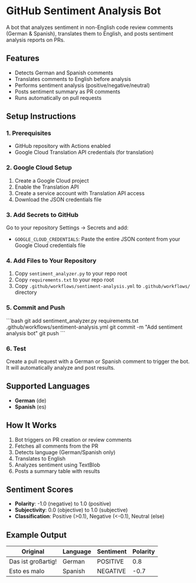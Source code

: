 # GitHub Sentiment Analysis Bot

A bot that analyzes sentiment in non-English code review comments (German & Spanish), translates them to English, and posts sentiment analysis reports on PRs.

## Features

- Detects German and Spanish comments
- Translates comments to English before analysis
- Performs sentiment analysis (positive/negative/neutral)
- Posts sentiment summary as PR comments
- Runs automatically on pull requests

## Setup Instructions

### 1. Prerequisites

- GitHub repository with Actions enabled
- Google Cloud Translation API credentials (for translation)

### 2. Google Cloud Setup

1. Create a Google Cloud project
2. Enable the Translation API
3. Create a service account with Translation API access
4. Download the JSON credentials file

### 3. Add Secrets to GitHub

Go to your repository Settings → Secrets and add:

- `GOOGLE_CLOUD_CREDENTIALS`: Paste the entire JSON content from your Google Cloud credentials file

### 4. Add Files to Your Repository

1. Copy `sentiment_analyzer.py` to your repo root
2. Copy `requirements.txt` to your repo root
3. Copy `.github/workflows/sentiment-analysis.yml` to `.github/workflows/` directory

### 5. Commit and Push

\`\`\`bash
git add sentiment_analyzer.py requirements.txt .github/workflows/sentiment-analysis.yml
git commit -m "Add sentiment analysis bot"
git push
\`\`\`

### 6. Test

Create a pull request with a German or Spanish comment to trigger the bot. It will automatically analyze and post results.

## Supported Languages

- **German** (de)
- **Spanish** (es)

## How It Works

1. Bot triggers on PR creation or review comments
2. Fetches all comments from the PR
3. Detects language (German/Spanish only)
4. Translates to English
5. Analyzes sentiment using TextBlob
6. Posts a summary table with results

## Sentiment Scores

- **Polarity**: -1.0 (negative) to 1.0 (positive)
- **Subjectivity**: 0.0 (objective) to 1.0 (subjective)
- **Classification**: Positive (>0.1), Negative (<-0.1), Neutral (else)

## Example Output

| Original | Language | Sentiment | Polarity |
|----------|----------|-----------|----------|
| Das ist großartig! | German | POSITIVE | 0.8 |
| Esto es malo | Spanish | NEGATIVE | -0.7 |
